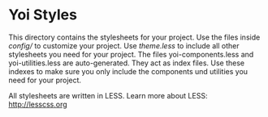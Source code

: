 # Yoi Styles

This directory contains the stylesheets for your project. Use the files inside _config/_ to customize your project. Use _theme.less_ to include all other stylesheets you need for your project.
The files yoi-components.less and yoi-utilities.less are auto-generated. They act as index files. Use these indexes to make sure you only include the components und utilities you need for your project.

All stylesheets are written in LESS. Learn more about LESS: http://lesscss.org